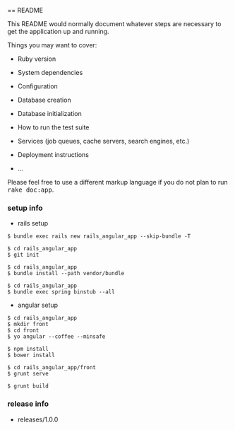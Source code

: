 == README
 
This README would normally document whatever steps are necessary to get the
application up and running.

Things you may want to cover:

* Ruby version

* System dependencies

* Configuration

* Database creation

* Database initialization

* How to run the test suite

* Services (job queues, cache servers, search engines, etc.)

* Deployment instructions

* ...

Please feel free to use a different markup language if you do not plan to run
<tt>rake doc:app</tt>.

### setup info

* rails setup

```
$ bundle exec rails new rails_angular_app --skip-bundle -T
```

```
$ cd rails_angular_app
$ git init
```

```
$ cd rails_angular_app
$ bundle install --path vendor/bundle
```

```
$ cd rails_angular_app
$ bundle exec spring binstub --all
```

* angular setup

```
$ cd rails_angular_app
$ mkdir front
$ cd front
$ yo angular --coffee --minsafe
```

```
$ npm install
$ bower install
```

```
$ cd rails_angular_app/front
$ grunt serve
```

```
$ grunt build
```

### release info

* releases/1.0.0


